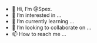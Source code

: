 - 👋 Hi, I’m @Spex.
- 👀 I’m interested in ...
- 🌱 I’m currently learning ...
- 💞️ I’m looking to collaborate on ...
- 📫 How to reach me ...

<!---
Jhonneaq/Jhonneaq is a ✨ special ✨ repository because its `README.md` (this file) appears on your GitHub profile.
You can click the Preview link to take a look at your changes.
--->
